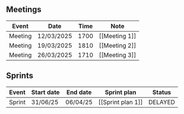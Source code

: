 
## Meetings

| Event   | Date       | Time | Note          |
| ------- | ---------- | ---- | ------------- |
| Meeting | 12/03/2025 | 1700 | [[Meeting 1]] |
| Meeting | 19/03/2025 | 1810 | [[Meeting 2]] |
| Meeting | 26/03/2025 | 1710 | [[Meeting 3]] |


## Sprints

| Event  | Start date | End date | Sprint plan       | Status  |
| ------ | ---------- | -------- | ----------------- | ------- |
| Sprint | 31/06/25   | 06/04/25 | [[Sprint plan 1]] | DELAYED |
